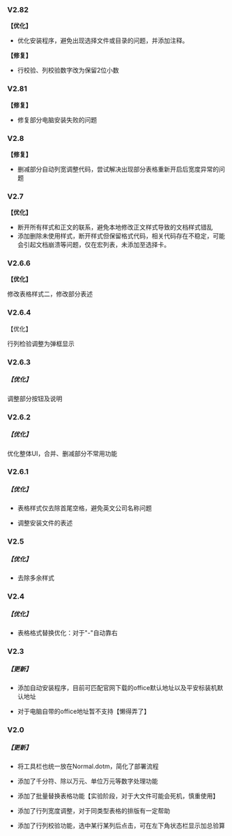 ### V2.82

**【优化】**

- 优化安装程序，避免出现选择文件或目录的问题，并添加注释。

**【修复】**

- 行校验、列校验数字改为保留2位小数

### V2.81

**【修复】**

- 修复部分电脑安装失败的问题

### V2.8

**【修复】**

- 删减部分自动列宽调整代码，尝试解决出现部分表格重新开启后宽度异常的问题

### V2.7

**【优化】**

- 断开所有样式和正文的联系，避免本地修改正文样式导致的文档样式错乱
- 添加删除未使用样式，断开样式但保留格式代码，相关代码存在不稳定，可能会引起文档崩溃等问题，仅在宏列表，未添加至选择卡。

### V2.6.6

**【优化】**

修改表格样式二，修改部分表述

### V2.6.4

【优化】

行列检验调整为弹框显示

### V2.6.3

##### 【优化】

调整部分按钮及说明

### V2.6.2

##### 【优化】

优化整体UI，合并、删减部分不常用功能

### V2.6.1

##### 【优化】

- 表格样式仅去除首尾空格，避免英文公司名称问题

- 调整安装文件的表述

### V2.5

##### 【优化】

- 去除多余样式

### V2.4

##### 【优化】

- 表格格式替换优化：对于"-"自动靠右

### V2.3

##### 【更新】

- 添加自动安装程序，目前可匹配官网下载的office默认地址以及平安标装机默认地址

- 对于电脑自带的office地址暂不支持【懒得弄了】

### V2.0

##### 【更新】

- 将工具栏也统一放在Normal.dotm，简化了部署流程

- 添加了千分符、除以万元、单位万元等数字处理功能

- 添加了批量替换表格功能【实验阶段，对于大文件可能会死机，慎重使用】

- 添加了行列宽度调整，对于同类型表格的排版有一定帮助

- 添加了行列校验功能，选中某行某列后点击，可在左下角状态栏显示加总验算